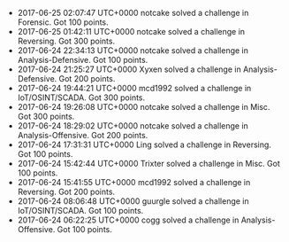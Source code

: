 - 2017-06-25 02:07:47 UTC+0000	notcake solved a challenge in Forensic. Got 100 points.
- 2017-06-25 01:42:11 UTC+0000	notcake solved a challenge in Reversing. Got 300 points.
- 2017-06-24 22:34:13 UTC+0000	notcake solved a challenge in Analysis-Defensive. Got 100 points.
- 2017-06-24 21:25:27 UTC+0000	Xyxen solved a challenge in Analysis-Defensive. Got 200 points.
- 2017-06-24 19:44:21 UTC+0000	mcd1992 solved a challenge in IoT/OSINT/SCADA. Got 300 points.
- 2017-06-24 19:26:08 UTC+0000	notcake solved a challenge in Misc. Got 300 points.
- 2017-06-24 18:29:02 UTC+0000	notcake solved a challenge in Analysis-Offensive. Got 200 points.
- 2017-06-24 17:31:31 UTC+0000	Ling solved a challenge in Reversing. Got 100 points.
- 2017-06-24 15:42:44 UTC+0000	Trixter solved a challenge in Misc. Got 100 points.
- 2017-06-24 15:41:55 UTC+0000	mcd1992 solved a challenge in Reversing. Got 200 points.
- 2017-06-24 08:06:48 UTC+0000	guurgle solved a challenge in IoT/OSINT/SCADA. Got 100 points.
- 2017-06-24 06:22:25 UTC+0000	cogg solved a challenge in Analysis-Offensive. Got 100 points.
